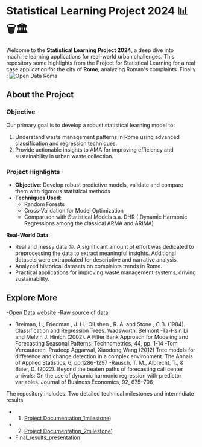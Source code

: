 # **Statistical Learning Project 2024** 📊🗑️🏛️

Welcome to the **Statistical Learning Project 2024**, a deep dive into machine learning applications for real-world urban challenges.
This repository some highlights from the Project for Statistical Learning for a real case application for the city of **Rome**, analyzing Roman's complaints.
Finally : ![Open Data Roma](https://www.ainewnormal.com/img/[4]-gm-fig1_bis.jpg)

## **About the Project**

### **Objective**
Our primary goal is to develop a robust statistical learning model to:
1. Understand waste management patterns in Rome using advanced classification and regression techniques.
2. Provide actionable insights to AMA for improving efficiency and sustainability in urban waste collection.

### Project Highlights

- **Objective**: Develop robust predictive models, validate and compare them with rigorous statistical methods
- **Techniques Used**:
  - Random Forests
  - Cross-Validation for Model Optimization
  - Comparison with Statistical Models s.a. DHR ( Dynamic Harmonic Regressions among the classical ARMA and ARIMA)

**Real-World Data**:
   - Real and messy data 😟. A significant amount of effort was dedicated to preprocessing the data to extract meaningful insights. Additional datasets were extrapolated for descriptive and narrative analysis. 
   - Analyzed historical datasets on complaints trends in Rome.
   - Practical applications for improving waste management systems, driving sustainability.

## **Explore More**
-[Open Data website](https://www.comune.roma.it/web/it/partecipa-portale-open-data.page)
-[Raw source of data](https://dati.comune.roma.it/catalog/dataset/crm2024)
- Breiman, L., Friedman , J. H., OlLshen , R. A. and Stone , C.B. (1984). Classification and Regression Trees. Wadsworth, Belmont
-Ta-Hsin Li and Melvin J. Hinich (2002). A Filter Bank Approach for Modeling and Forecasting Seasonal Patterns. Technometrics, 44, pp. 1-14
-Tom Vercauteren, Pradeep Aggarwal, Xiaodong Wang (2012) Tree models for difference and change detection in a complex environment. The Annals of Applied Statistics, 6, pp.1286-1297
-Rausch, T. M., Albrecht, T., & Baier, D. (2022). Beyond the beaten paths of forecasting call center arrivals: On the use of dynamic harmonic regression with predictor variables. Journal of Business Economics, 92, 675–706

The repository includes:
Two detailed technical milestones and intermidiate results
- 1. [Project Documentation_1milestone](https://github.com/marinazanoni/Improving-Urban-Living-Predictive-Modeling-of-Waste-Complaints-in-Rome/blob/main/SL2024---1st-milestone-1.html))
- 2. [Project Documentation_2milestone](https://github.com/marinazanoni/Improving-Urban-Living-Predictive-Modeling-of-Waste-Complaints-in-Rome/blob/main/SL2024---1st-milestone-2.html))
- [Final_results_presentation](https://github.com/marinazanoni/Improving-Urban-Living-Predictive-Modeling-of-Waste-Complaints-in-Rome/blob/main/SL%20Project%20Presentation%20(1).pptx)
